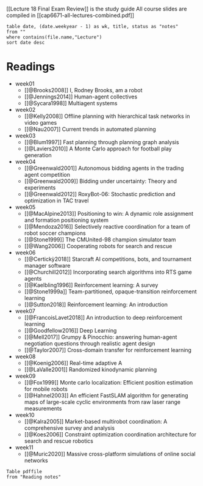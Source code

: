  
[[Lecture 18 Final Exam Review]] is the study guide
All course slides are compiled in [[cap6671-all-lectures-combined.pdf]]

```dataview
table date, (date.weekyear - 1) as wk, title, status as "notes"
from ""
where contains(file.name,"Lecture")
sort date desc
```

# Readings
- week01	
	- [[@Brooks2008]] I, Rodney Brooks, am a robot
	- [[@Jennings2014]] Human-agent collectives
	- [[@Sycara1998]] Multiagent systems
- week02	
	- [[@Kelly2008]] Offline planning with hierarchical task networks in video games
	- [[@Nau2007]] Current trends in automated planning
- week03	
	- [[@Blum1997]] Fast planning through planning graph analysis
	- [[@Laviers2010]] A Monte Carlo approach for football play generation
- week04	
	- [[@Greenwald2001]] Autonomous bidding agents in the trading agent competition
	- [[@Greenwald2009]] Bidding under uncertainty: Theory and experiments
	- [[@Greenwald2012]] RoxyBot-06: Stochastic prediction and optimization in TAC travel
- week05	
	- [[@MacAlpine2013]] Positioning to win: A dynamic role assignment and formation positioning system
	- [[@Mendoza2016]] Selectively reactive coordination for a team of robot soccer champions
	- [[@Stone1999]] The CMUnited-98 champion simulator team
	- [[@Wang2006]] Cooperating robots for search and rescue
- week06	
	- [[@Certickỳ2018]] Starcraft AI competitions, bots, and tournament manager software
	- [[@Churchill2012]] Incorporating search algorithms into RTS game agents
	- [[@Kaelbling1996]] Reinforcement learning: A survey
	- [[@Stone1999a]] Team-partitioned, opaque-transition reinforcement learning
	- [[@Sutton2018]] Reinforcement learning: An introduction
- week07	
	- [[@FrancoisLavet2018]] An introduction to deep reinforcement learning
	- [[@Goodfellow2016]] Deep Learning
	- [[@Mell2017]] Grumpy & Pinocchio: answering human-agent negotiation questions through realistic agent design
	- [[@Taylor2007]] Cross-domain transfer for reinforcement learning
- week08	
	- [[@Koenig2006]] Real-time adaptive A
	- [[@LaValle2001]] Randomized kinodynamic planning
- week09	
	- [[@Fox1999]] Monte carlo localization: Efficient position estimation for mobile robots
	- [[@Hahnel2003]] An efficient FastSLAM algorithm for generating maps of large-scale cyclic environments from raw laser range measurements
- week10	
	- [[@Kalra2005]] Market-based multirobot coordination: A comprehensive survey and analysis
	- [[@Koes2006]] Constraint optimization coordination architecture for search and rescue robotics
- week11	
	- [[@Muric2020]] Massive cross-platform simulations of online social networks

```dataview
Table pdffile
from "Reading notes"

```


